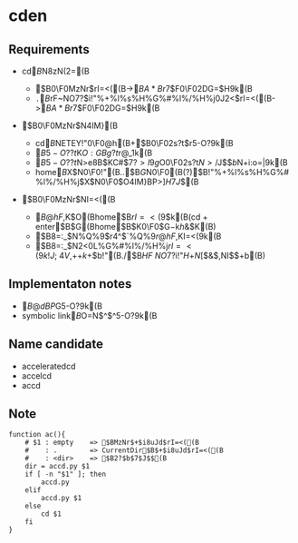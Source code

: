 # cden

## Requirements

* cd$B$N8zN(2=(B
	* $B0\F0MzNr$rI=<((B->$BA*Br$7$F0\F02DG=$H$9$k(B
	* `.`$B$rF~NO$7$?$i!"%+%l%s%H%G%#%l%/%H%j0J2<$rI=<((B->$BA*Br$7$F0\F02DG=$H$9$k(B

* $B0\F0MzNr$N4IM}(B
	* cd$B$NETEY!"0\F0@h(B+$B0\F02s?t$r5-O?$9$k(B
	* $B5-O??t$K$O:GBg?t$r@_$1$k(B
	* $B5-O??t$N>e8B$KC#$7$?>l9g$O0\F02s?t$N>/$J$$$b$N$+$i:o=|$9$k(B
	* home$B$X$N0\F0!"(B..$B$G$N0\F0(B(?)$B!"%+%l%s%H%G%#%l%/%H%j$X$N0\F0$O4IM}BP>]$H$7$J$$(B

* $B0\F0MzNr$NI=<((B
	* $B@hF,$K$O(Bhome$B$rI=<($9$k(B(cd + enter$B$G(Bhome$B$K0\F0$G$-$k$h$&$K(B)
	* $B8=:_$N%Q%9$r4^$`%Q%9$r@hF,$KI=<($9$k(B
	* $B8=:_$N2<0L%G%#%l%/%H%j$rI=<($9$k!J;~4V$,$+$+$k$+$b!"(B./$B$HF~NO$7$?$i!"$H$+$N$[$&$,NI$$$+$b(B) 

## Implementaton notes

* $B@dBP%Q%9$G5-O?$9$k(B
* symbolic link$B$O$=$N$^$^5-O?$9$k(B

## Name candidate
* acceleratedcd
* accelcd
* accd

## Note
```shell
function ac(){
	# $1 : empty	=> $BMzNr$+$i8uJd$rI=<((B
	#	 : .		=> CurrentDir$B$+$i8uJd$rI=<((B
	#	 : <dir>	=> $B2?$b$7$J$$(B
	dir = accd.py $1
	if [ -n "$1" ]; then
		accd.py
	elif
		accd.py $1
	else
		cd $1
	fi
}
```

